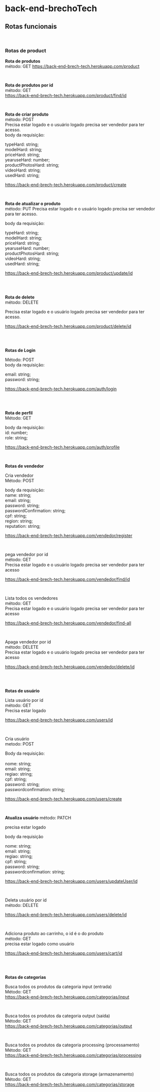 # back-end-brechoTech
## Rotas funcionais
</br>

### Rotas de product
**Rota de produtos** </br>
método: GET
https://back-end-brech-tech.herokuapp.com/product

</br>

**Rota de produtos por id** </br>
método: GET</br>
https://back-end-brech-tech.herokuapp.com/product/find/id

</br>

**Rota de criar produto** </br>
método: POST</br>
Precisa estar logado e o usuário logado precisa ser vendedor para ter acesso.
</br>
body da requisição:   </br>

  typeHard: string; </br>
  modelHard: string; </br>
  priceHard: string; </br>
  yearuseHard: number; </br>
  productPhotosHard: string; </br>
  videoHard: string; </br>
  usedHard: string; </br>


https://back-end-brech-tech.herokuapp.com/product/create

</br>

**Rota de atualizar o produto** </br>
método: PUT
Precisa estar logado e o usuário logado precisa ser vendedor para ter acesso.

body da requisição:   </br>

  typeHard: string; </br>
  modelHard: string; </br>
  priceHard: string; </br>
  yearuseHard: number; </br>
  productPhotosHard: string; </br>
  videoHard: string; </br>
  usedHard: string; </br>


https://back-end-brech-tech.herokuapp.com/product/update/id

</br>
</br>

**Rota de delete**  </br>
método: DELETE

Precisa estar logado e o usuário logado precisa ser vendedor para ter acesso.

https://back-end-brech-tech.herokuapp.com/product/delete/id


</br>
</br>

**Rotas de Login** </br>

Método: POST </br>
body da requisição:  </br> 

  email: string; </br>
  password: string; </br>

https://back-end-brech-tech.herokuapp.com/auth/login


</br></br>

**Rota de perfil** </br> 
Método: GET  

body da requisição: </br>
  id: number;</br>
  role: string;</br>



https://back-end-brech-tech.herokuapp.com/auth/profile


</br>

**Rotas de vendedor** 

Cria vendedor </br>
Método: POST</br>

body da requisição: </br>
  name: string;</br>
  email: string;</br>
  password: string;</br>
  passwordConfirmation: string;</br>
  cpf: string;</br>
  region: string;</br>
  reputation: string;</br>


https://back-end-brech-tech.herokuapp.com/vendedor/register

</br>

pega vendedor por id</br>
método: GET</br>
Precisa estar logado e o usuário logado precisa ser vendedor para ter acesso</br>

https://back-end-brech-tech.herokuapp.com/vendedor/find/id

</br>


Lista todos os vendedores</br>
método: GET</br>
Precisa estar logado e o usuário logado precisa ser vendedor para ter acesso</br>


https://back-end-brech-tech.herokuapp.com/vendedor/find-all

</br>

Apaga vendedor por id</br>
método: DELETE</br>
Precisa estar logado e o usuário logado precisa ser vendedor para ter acesso</br>

https://back-end-brech-tech.herokuapp.com/vendedor/delete/id



</br></br>




**Rotas de usuário** 



Lista usuário por id </br>
método: GET</br>
Precisa estar logado</br>

https://back-end-brech-tech.herokuapp.com/users/id

</br>


Cria usuário </br>
metodo: POST</br>

Body da requisição: </br>
</br>
  nome: string;</br>
  email: string;</br>
  regiao: string;</br>
  cpf: string;</br>
  password: string;</br>
  passwordconfirmation: string;</br>

https://back-end-brech-tech.herokuapp.com/users/create


</br>

**Atualiza usuário** 
método: PATCH </br>

precisa estar logado</br>

body da requisição</br>

  nome: string;</br>
  email: string;</br>
  regiao: string;</br>
  cpf: string;</br>
  password: string;</br>
  passwordconfirmation: string;</br>

https://back-end-brech-tech.herokuapp.com/users/updateUser/id




</br>


Deleta usuário por id </br>
método: DELETE</br>

https://back-end-brech-tech.herokuapp.com/users/delete/id

</br>


Adiciona produto ao carrinho, o id é o do produto </br>
método: GET</br>
precisa estar logado como usuário</br>

https://back-end-brech-tech.herokuapp.com/users/cart/id

</br></br>

**Rotas de categorias**

Busca todos os produtos da categoria input (entrada)</br>
Método: GET</br>
https://back-end-brech-tech.herokuapp.com/categorias/input</br>

</br>


Busca todos os produtos da categoria output (saída)</br>
Método: GET</br>
https://back-end-brech-tech.herokuapp.com/categorias/output</br>

</br>


Busca todos os produtos da categoria processing (processamento)</br>
Método: GET</br>
https://back-end-brech-tech.herokuapp.com/categorias/processing</br>

</br>

Busca todos os produtos da categoria storage (armazenamento)</br>
Método: GET</br>
https://back-end-brech-tech.herokuapp.com/categorias/storage</br>
